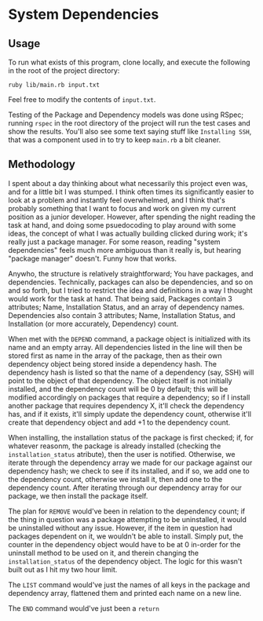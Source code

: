 # System Dependencies

## Usage

To run what exists of this program, clone locally, and execute the following in the root of the project directory:

```
ruby lib/main.rb input.txt
```

Feel free to modify the contents of `input.txt`.

Testing of the Package and Dependency models was done using RSpec; running `rspec` in the root directory of the project will run the test cases and show the results. You'll also see some text saying stuff like `Installing SSH`, that was a component used in to try to keep `main.rb` a bit cleaner.

## Methodology

I spent about a day thinking about what necessarily this project even was, and for a little bit I was stumped. I think often times its significantly easier to look at a problem and instantly feel overwhelmed, and I think that's probably something that I want to focus and work on given my current position as a junior developer. However, after spending the night reading the task at hand, and doing some psuedocoding to play around with some ideas, the concept of what I was actually building clicked during work; it's really just a package manager. For some reason, reading "system dependencies" feels much more ambiguous than it really is, but hearing "package manager" doesn't. Funny how that works.



Anywho, the structure is relatively straightforward; You have packages, and dependencies. Technically, packages can also be dependencies, and so on and so forth, but I tried to restrict the idea and definitions in a way I thought would work for the task at hand. That being said, Packages contain 3 attributes; Name, Installation Status, and an array of dependency names. Dependencies also contain 3 attributes; Name, Installation Status, and Installation (or more accurately, Dependency) count. 

When met with the `DEPEND` command, a package object is initialized with its name and an empty array. All dependencies listed in the line will then be stored first as name in the array of the package, then as their own dependency object being stored inside a dependency hash. The dependency hash is listed so that the name of a dependency (say, SSH) will point to the object of that dependency. The object itself is not initially installed, and the dependency count will be 0 by default; this will be modified accordingly on packages that require a dependency; so if I install another package that requires dependency X, it'll check the dependency has, and if it exists, it'll simply update the dependency count, otherwise it'll create that dependency object and add +1 to the dependency count.

When installing, the installation status of the package is first checked; if, for whatever reasonm, the package is already installed (checking the `installation_status` atribute), then the user is notified. Otherwise, we iterate through the dependency array we made for our package against our dependency hash; we check to see if its installed, and if so, we add one to the dependency count, otherwise we install it, then add one to the dependency count. After iterating through our dependency array for our package, we then install the package itself.

The plan for `REMOVE` would've been in relation to the dependency count; if the thing in question was a package attempting to be uninstalled, it would be uninstalled without any issue. However, if the item in question had packages dependent on it, we wouldn't be able to install. Simply put, the counter in the dependency object would have to be at 0 in-order for the uninstall method to be used on it, and therein changing the `installation_status` of the dependency object. The logic for this wasn't built out as I hit my two hour limit.

The `LIST` command would've just the names of all keys in the package and dependency array, flattened them and printed each name on a new line.

The `END` command would've just been a `return`
